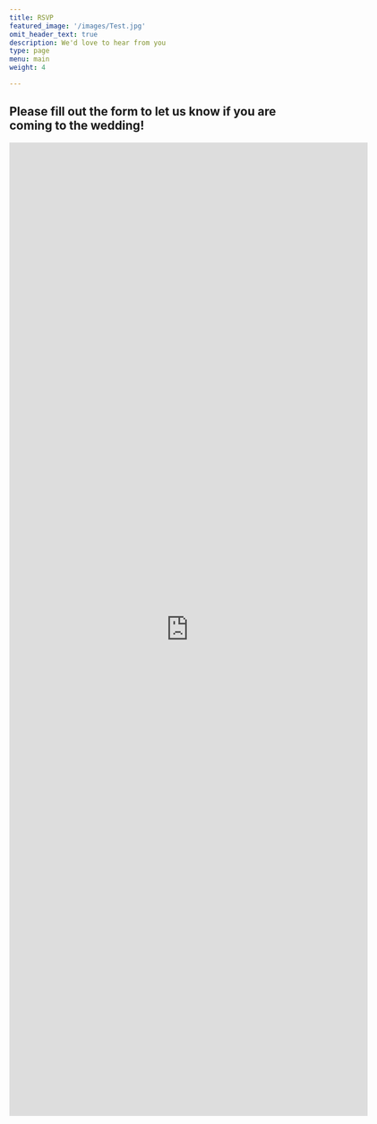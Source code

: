 ```yaml
---
title: RSVP
featured_image: '/images/Test.jpg'
omit_header_text: true
description: We'd love to hear from you
type: page
menu: main
weight: 4

---
```

## Please fill out the form to let us know if you are coming to the wedding!

<iframe src="https://docs.google.com/forms/d/e/1FAIpQLSdc2r2OQx60kHCTXDUiNJQ6mO6zhchv1-25zGzwLK1I14KT3g/viewform?embedded=true" width="640" height="1739" frameborder="0" marginheight="0" marginwidth="0">Wird geladen…</iframe>